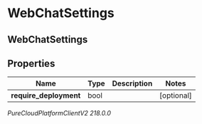 # WebChatSettings

## WebChatSettings

## Properties

|Name | Type | Description | Notes|
|------------ | ------------- | ------------- | -------------|
| **require_deployment** | bool |  | [optional] |



_PureCloudPlatformClientV2 218.0.0_
